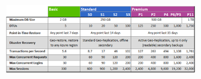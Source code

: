 ![Service Tiers and Performance Levels](./media/sql-database-service-tiers-table/sql-database-service-tiers-table.png)